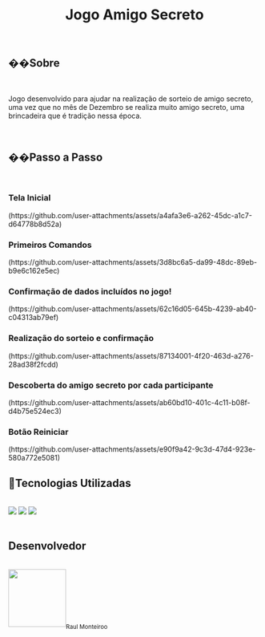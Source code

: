 <h1 align="center">Jogo Amigo Secreto</h1>
<br>
<h2>��Sobre</h2>
<br>
<p>Jogo desenvolvido para ajudar na realização de sorteio de amigo secreto, uma vez que no mês de Dezembro se realiza muito amigo secreto, uma brincadeira que é tradição nessa época.</p>
<br>
<h2>��Passo a Passo</h2>
<br>
<h3>Tela Inicial</h3>
(https://github.com/user-attachments/assets/a4afa3e6-a262-45dc-a1c7-d64778b8d52a)
<h3>Primeiros Comandos</h3>
(https://github.com/user-attachments/assets/3d8bc6a5-da99-48dc-89eb-b9e6c162e5ec)

<h3>Confirmação de dados incluídos no jogo!</h3>
(https://github.com/user-attachments/assets/62c16d05-645b-4239-ab40-c04313ab79ef)

<h3>Realização do sorteio e confirmação</h3>
(https://github.com/user-attachments/assets/87134001-4f20-463d-a276-28ad38f2fcdd)

<h3>Descoberta do amigo secreto por cada participante</h3>
(https://github.com/user-attachments/assets/ab60bd10-401c-4c11-b08f-d4b75e524ec3)

<h3>Botão Reiniciar</h3>
(https://github.com/user-attachments/assets/e90f9a42-9c3d-47d4-923e-580a772e5081)
<br>
<h2>🚀Tecnologias Utilizadas</h2>
<br>
<div>
  <img src="https://img.shields.io/badge/HTML-239120?style=for-the-badge&logo=html5&logoColor=white">
  <img src="https://img.shields.io/badge/CSS-239120?&style=for-the-badge&logo=css3&logoColor=white">
  <img src="https://img.shields.io/badge/JavaScript-F7DF1E?style=for-the-badge&logo=javascript&logoColor=black">
</div>
<br>
<h2>Desenvolvedor</h2>
<br>
<img loading="lazy" src="https://avatars.githubusercontent.com/u/156043284?v=4" width=115><sub>Raul Monteiroo</sub><br>




